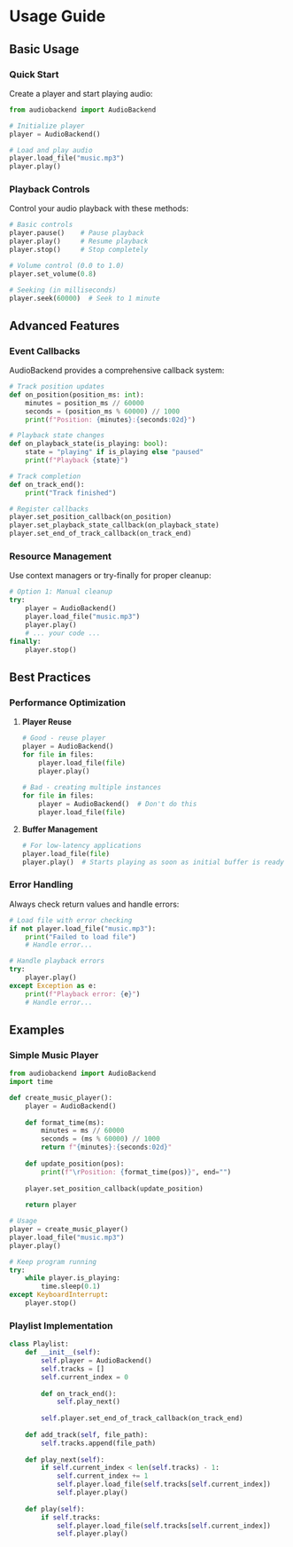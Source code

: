 # Usage Guide

## Basic Usage

### Quick Start

Create a player and start playing audio:

```python
from audiobackend import AudioBackend

# Initialize player
player = AudioBackend()

# Load and play audio
player.load_file("music.mp3")
player.play()
```

### Playback Controls

Control your audio playback with these methods:

```python
# Basic controls
player.pause()    # Pause playback
player.play()     # Resume playback
player.stop()     # Stop completely

# Volume control (0.0 to 1.0)
player.set_volume(0.8)

# Seeking (in milliseconds)
player.seek(60000)  # Seek to 1 minute
```

## Advanced Features

### Event Callbacks

AudioBackend provides a comprehensive callback system:

```python
# Track position updates
def on_position(position_ms: int):
    minutes = position_ms // 60000
    seconds = (position_ms % 60000) // 1000
    print(f"Position: {minutes}:{seconds:02d}")

# Playback state changes
def on_playback_state(is_playing: bool):
    state = "playing" if is_playing else "paused"
    print(f"Playback {state}")

# Track completion
def on_track_end():
    print("Track finished")

# Register callbacks
player.set_position_callback(on_position)
player.set_playback_state_callback(on_playback_state)
player.set_end_of_track_callback(on_track_end)
```

### Resource Management

Use context managers or try-finally for proper cleanup:

```python
# Option 1: Manual cleanup
try:
    player = AudioBackend()
    player.load_file("music.mp3")
    player.play()
    # ... your code ...
finally:
    player.stop()
```

## Best Practices

### Performance Optimization

1. **Player Reuse**
    ```python
    # Good - reuse player
    player = AudioBackend()
    for file in files:
        player.load_file(file)
        player.play()
        
    # Bad - creating multiple instances
    for file in files:
        player = AudioBackend()  # Don't do this
        player.load_file(file)
    ```

2. **Buffer Management**
    ```python
    # For low-latency applications
    player.load_file(file)
    player.play()  # Starts playing as soon as initial buffer is ready
    ```

### Error Handling

Always check return values and handle errors:

```python
# Load file with error checking
if not player.load_file("music.mp3"):
    print("Failed to load file")
    # Handle error...

# Handle playback errors
try:
    player.play()
except Exception as e:
    print(f"Playback error: {e}")
    # Handle error...
```

## Examples

### Simple Music Player

```python
from audiobackend import AudioBackend
import time

def create_music_player():
    player = AudioBackend()
    
    def format_time(ms):
        minutes = ms // 60000
        seconds = (ms % 60000) // 1000
        return f"{minutes}:{seconds:02d}"
    
    def update_position(pos):
        print(f"\rPosition: {format_time(pos)}", end="")
    
    player.set_position_callback(update_position)
    
    return player

# Usage
player = create_music_player()
player.load_file("music.mp3")
player.play()

# Keep program running
try:
    while player.is_playing:
        time.sleep(0.1)
except KeyboardInterrupt:
    player.stop()
```

### Playlist Implementation

```python
class Playlist:
    def __init__(self):
        self.player = AudioBackend()
        self.tracks = []
        self.current_index = 0
        
        def on_track_end():
            self.play_next()
            
        self.player.set_end_of_track_callback(on_track_end)
    
    def add_track(self, file_path):
        self.tracks.append(file_path)
    
    def play_next(self):
        if self.current_index < len(self.tracks) - 1:
            self.current_index += 1
            self.player.load_file(self.tracks[self.current_index])
            self.player.play()
    
    def play(self):
        if self.tracks:
            self.player.load_file(self.tracks[self.current_index])
            self.player.play()
```